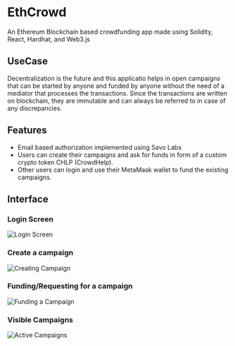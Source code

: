 # EthCrowd

An Ethereum Blockchain based crowdfunding app made using Solidity, React, Hardhat, and Web3.js

## UseCase
Decentralization is the future and this applicatio helps in open campaigns that can be started by anyone and funded by anyone without the need of a mediator that processes the transactions. Since the transactions are written on blockchain, they are immutable and can always be referred to in case of any discrepancies.

## Features

 - Email based authorization implemented using Savo Labs
 - Users can create their campaigns and ask for funds in form of a custom crypto token CHLP (CrowdHelp).
 - Other users can login and use their MetaMask wallet to fund the existing campaigns.

## Interface
### Login Screen
![Login Screen](https://lh3.googleusercontent.com/iX5DnW6OFjd64jfdbJH-XI0fbwyUi3iuO01PA8qBGnWPnVybXMtMgGr1_viM3eqxoiLxfM9i6kaNo6JZLAZYxVRL2LxB7Hr5uuDbSDm_8R24xK-tp9SzrGvvT0nRaolkJbHdlr2FRavYz6s1uIwtjSMbRXXbLuYCYYttfEWc9r-PgvsYB73C0-KqCZ40o6Y9a9fsApLjwe9_XDS4nlpViL2BcmtOsMle16O0CMhG0Zbc18d9Rwqp-B0Y0EtoUMRSZQCn9cTk6mRXNH7kwCMvd0tMaBc0K-BRddwf3q6W6L-USUlfWyOkm8eorLCmVXnFRrNUg6vQzHWD7lCk6Ux2pcVLkhL3_PZXTCQI_ahlaXyz0zT4Wp8m0Y5tR7YBR2Grb-Gdprg9ubZg2wUDN8gPTQhZv0u03mMOKepnmYmc7t7nWrlf-SapKXVKy3LEe_rxq6mj4KPoPDPRvvfFxwFrToC4gPahogv68sij5zqHwxNYQxjeyl1x6bVgchZ8zyGcQBoMEG5vx2BCWdCiR69vRuyL4JwqGXI1XPGVP7QYEZcQQ_W4plPHiSWNB0QanVLFG6p6CDg0yZNnkfyu_digBMbR0G_yWMftINM6NeUSnzWC87B2262FzUU_bV8BnyU-WXKhvJbvrt3lvUKIQX2tbCAhOINLwYSoPzN2WdFBEzpGd31ObyDkc0t7Cw0w_ya6W4oYGT0A-JKXtTj251_Ug3lX=w3840-h1758-no?authuser=0)
### Create a campaign
![Creating Campaign](https://lh3.googleusercontent.com/eMtq5s8Cw30s8q6TX30SbXUsLn8ewklWL1hbiFoFidDjVFGE6w_TMtZloX7AB0VYHpiRePXU2s9Z9_gdNsHM7GckNYxGNFT_iLpAek28uf2Ypq80VMq2CR6w-yRvPsF6Y3Z6LFtqgMyOwUrvbIXafL3Ec3LT1_QApA0hbcx1pB_fvwBXyZb6xPXzhnVVOz6ClvbWaAhCvIwZMp276ly1X9aYSjex0BZxTZs4MXjVBCbjr3VitQ53bgZD1fHoKgYfjSXp3HHE_T3X2B1op5R0h6lzgFsQvMn-6zonyy63Jqbdq6aMk0iOlG_znDAt2n6T-IuqXY9Sn5-4USnBXUe5JxPHrnPK69xHVLOFvytebXBIp02vaZhsS_fXHk1xcWJzrYPtk2Zl_evCLYQnbRuQdZruPrexV5_IzseNGXt8j8lBy2tGwNmRsrKGr8AXW-cjLGwciwXFeVknMUDcA_8eYjo5rTrQ6JyF7lHPdQ7hvXRIAOiSVT18dXznJK-LEd3zGjReKuJ3NsZ5s76jsn2mQKVY4JSAdLE0DpWDl72pXykSa2frT8_--N_R3o9KOXvV8dFb6yh2aZEnMQlmNiVJKKAsMJENuOrGEDpfVIWXg4l13-ndWgvgapOiq5l-Uoh3V7vMRoebBtoGso21a3ivDo1jslxG6EFshQUsgHGMCievyLEc53SnyyWOwHFokh15rQWatR-Zes4GYoX3_7426xFF=w3840-h1769-no?authuser=0)
### Funding/Requesting for a campaign
![Funding a Campaign](https://lh3.googleusercontent.com/LGniHEN8xdCVFKEXZ8H1M05YXqIUIqrxCKn3D7Rd9RnHueOj1j02w5vsmdHxIt3A8IWzcakCwlRf9d2qkt00Jy8_bJCSV80lyn0VasVSnIJjUiRKr3798QBPfX35EuNwOMIOntcb9MHIcLVUTPa8le52cm_Brih60yKeBxnYv07oI6qe2ur9nwj2oiVNzk9xfKdu-wwLZjJ6I84TC0-C3JLvQu6bsaVazPdMVOK0OS6tS1eqDFsQ8upOZV-2ex75uURIMm8kTCrfibTL2H4E7cexcuhYeq8ALTQUKIpcDul61GoXaHTXP3jK12JXER2oBqIXTEcpxA8YS060B0i7OppEWCnnl-o26QN_Rtqnc9RU5f6zUKdG1VejrRjJJz1BT5wPfQC9T6OflZrsWqAZ8UE1DQsbrgUbJXmOtwtzD6j4fqDoM1aNSXHAf2QZpnj4JTLMRtx3uwFGpnNdTVgVU2XBDJQBY4w4SLxA3CStV5A42j9neoMV3m4MMb9Va9tIKQ55rqNUQ_P-Be_Lmncv8-laYQuj1E0O_O6MrjbPj1KiEvrW2edM85j03SbUTfpkqFUQytAVEYREO527EXGWxZFB6bQi0O0H_EOsoW5mZtbHS5dhfe3-vycoQFjvcfphFJ6PkckKB9iVmoLGUx9sw_DgoYgi5HBTxB96BHhiOgPEe5g3weeOtipjsBOaJmUasZc-QzWutJSW8WgfcRyXv5ts=w3840-h1526-no?authuser=0)
### Visible Campaigns
![Active Campaigns](https://lh3.googleusercontent.com/V63cWqZOsTo90HZtcwtOBBPWKHf1Zhtw8gZhAuB9Z_Rn4GWYVxM5xDa0WXla2fGZ_OdDQHXgiIDMfhHRVUWe1vl47BrQMFW_-eV09n8uzGAif2FLDMIR5IW_TeDbs-PQorhpm5MrAMr4aukZBB2mjZLY1QZoqotqC7FRMAUqop4-bGm5Ve3qqVOF8Bp90rmxiTOLuyBkT7BUzXUOX7g3neJjHRjScq3UNUg4eqhSun4MaPJ0yCGzWEEWygD-5SNxXHAbpAYweE6JVkwP6X1Lgk7yH6HFsfpo9034iCfDy9rMHlWkmN3xcdPPayqXFr5FT8ckGvE8dILvc5aQYZA4pQMMl6wkVWFym5w9g8JnJrOuR-qEPJWKWXLPOGlM4AEZGf4Cqz-TiHSt3nGYNMOx2ZKAfiWkupudGAVYZ4mJSknuNF8aAkBDtVLFCMKtUGx7yOcKbeyPkz24s30orrjzSRAxGmCD1WB97-tPYkvRHd-rG6EJ5uG5IDgv4AhW_r5nELl7KqZuy5EWDVjJ2up_ouAVmXrE07dKtEwyWeOvQUx58z_TOHJuDSohWIqM5lU9cK4KFkDq7BPJfkKiuj5SwyjycmV7m4ll1ZgtjTVsno_7bK0Fut7XwqQPKXHzy7IQEmzco05jx4vZKdJEoeSOS6Rayk2bhnry1EuiMLYGsnM-fmYpFgPSzEUuI6c0352EgtMtAmsBuldyyt8tlksB-ZvV=w3840-h1759-no?authuser=0)

